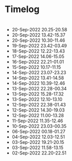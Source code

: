 # Timelog


#
- 20-Sep-2022 20.25-20.58
- 20-Sep-2022 13.42-15.37
- 20-Sep-2022 10.30-11.46
- 19-Sep-2022 23.42-03.49
- 18-Sep-2022 12.22-13.43
- 17-Sep-2022 14.06-15.05
- 16-Sep-2022 22.21-01.01
- 15-Sep-2022 10.17-11.15
- 14-Sep-2022 23.07-23.23
- 14-Sep-2022 13.41-14.58
- 14-Sep-2022 10.39-12.46
- 13-Sep-2022 22.28-00.34
- 13-Sep-2022 15.28-17.32
- 13-Sep-2022 12.10-13.10
- 12-Sep-2022 22.38-01.43
- 12-Sep-2022 14.30-19.03
- 12-Sep-2022 11.00-13.28
- 11-Sep-2022 11.35-12.46
- 10-Sep-2022 23.03-00.35
- 06-Sep-2022 00.18-01.27
- 04-Sep-2022 12.03-12.51
- 03-Sep-2022 19.21-20.15
- 03-Sep-2022 11.58-13.15
- 02-Sep-2022 22.20-22.51